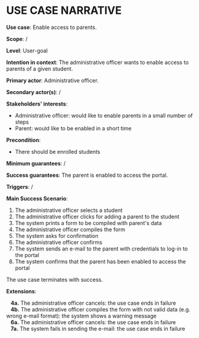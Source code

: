 # USE CASE NARRATIVE

<b>Use case</b>: Enable access to parents.  

<b>Scope</b>:  /   

<b>Level</b>: User-goal  

<b>Intention in context</b>: The administrative officer wants to enable access to parents of a given student.  

<b>Primary actor</b>: Administrative officer.  

<b>Secondary actor(s)</b>:  /  

<b>Stakeholders' interests</b>:  
	
* Administrative officer: would like to enable parents in a small number of steps
* Parent: would like to be enabled in a short time

<b>Precondition</b>:

* There should be enrolled students

<b>Minimum guarantees</b>:  /  

<b>Success guarantees</b>: The parent is enabled to access the portal.  

<b>Triggers</b>:  /  

<b>Main Success Scenario</b>:  

1. The administrative officer selects a student
2. The administrative officer clicks for adding a parent to the student
3. The system prints a form to be compiled with parent's data
4. The administrative officer compiles the form
5. The system asks for confirmation
6. The administrative officer confirms
7. The system sends an e-mail to the parent with credentials to log-in to the portal
8. The system confirms that the parent has been enabled to access the portal

The use case terminates with success.  

<b>Extensions</b>:  

&nbsp;&nbsp; <b>4a.</b> The administrative officer cancels: the use case ends in failure  
&nbsp;&nbsp; <b>4b.</b> The administrative officer compiles the form with not valid data (e.g. wrong e-mail format): the system shows a warning message  
&nbsp;&nbsp; <b>6a.</b> The administrative officer cancels: the use case ends in failure  
&nbsp;&nbsp; <b>7a.</b> The system fails in sending the e-mail: the use case ends in failure
   



